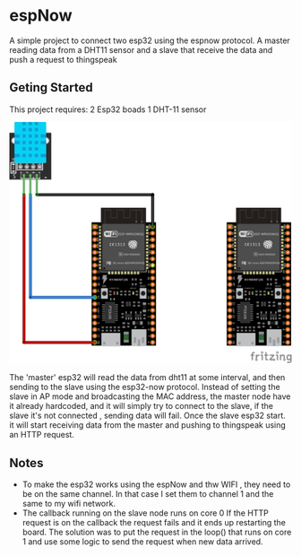 # espNow
A simple project to connect two esp32 using the espnow protocol. 
A master reading data from a DHT11 sensor and a slave that receive the data and push a request to thingspeak

## Geting Started

This project requires: 
2 Esp32 boads
1 DHT-11 sensor

![diagram](docs/diagram.png)

The 'master' esp32 will read the data from dht11 at some interval, and then sending to the slave using the esp32-now protocol. 
Instead of setting the slave in AP mode and broadcasting the MAC address, the master node have it already hardcoded, and it will simply try to connect to the slave, if the slave it's not connected , sending data will fail. Once the slave esp32 start. it will start receiving data from the master and pushing to thingspeak using an HTTP request. 

## Notes

*  To make the esp32 works using the espNow and thw WIFI , they need to be on the same channel. In that case  I set them to channel 1 and the same to my wifi network.
*  The callback running on the slave node runs on core 0 If the HTTP request is on the callback the request fails and it ends up restarting the board. The solution was to put the request in the loop() that runs on core 1 and use some logic to send the request when new data arrived. 
